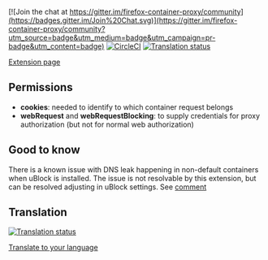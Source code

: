 [![Join the chat at https://gitter.im/firefox-container-proxy/community](https://badges.gitter.im/Join%20Chat.svg)](https://gitter.im/firefox-container-proxy/community?utm_source=badge&utm_medium=badge&utm_campaign=pr-badge&utm_content=badge)
[![CircleCI](https://circleci.com/gh/bekh6ex/firefox-container-proxy/tree/master.svg?style=svg)](https://circleci.com/gh/bekh6ex/firefox-container-proxy/tree/master)
[![Translation status](https://hosted.weblate.org/widgets/firefox-container-proxy/-/firefox-container-proxy/svg-badge.svg)](https://hosted.weblate.org/engage/firefox-container-proxy/)


[Extension page](https://addons.mozilla.org/en-US/firefox/addon/container-proxy/)

## Permissions

  * **cookies**: needed to identify to which container request belongs
  * **webRequest** and  **webRequestBlocking**: to supply credentials for proxy authorization (but not for normal web authorization)

## Good to know

There is a known issue with DNS leak happening in non-default containers when uBlock is installed. The issue is not resolvable by this extension, but can be resolved adjusting in uBlock settings. See [comment](https://github.com/bekh6ex/firefox-container-proxy/issues/23#issuecomment-773249909)

## Translation
[![Translation status](https://hosted.weblate.org/widgets/firefox-container-proxy/-/firefox-container-proxy/multi-auto.svg)](https://hosted.weblate.org/engage/firefox-container-proxy/)

[Translate to your language](https://hosted.weblate.org/engage/firefox-container-proxy/)
